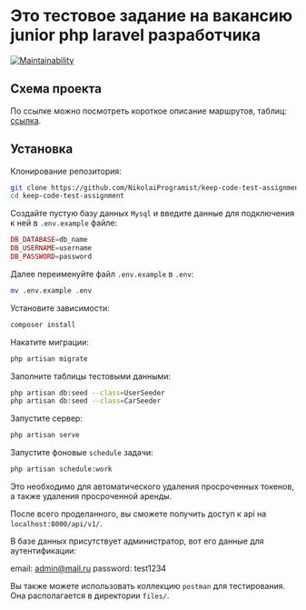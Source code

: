 # Это тестовое задание на вакансию junior php laravel разработчика

[![Maintainability](https://qlty.sh/badges/d2b62576-cd0d-4d3e-8a39-84f720b19ecc/maintainability.svg)](https://qlty.sh/gh/NikolaiProgramist/projects/keep-code-test-assignment)

## Схема проекта

По ссылке можно посмотреть короткое описание маршрутов, таблиц: [ссылка](https://excalidraw.com/#json=acoJb48uaXqNIx3gBg_d8,JL3IPJxZc8QM7Rp8oHcazw).

## Установка

Клонирование репозитория:

```bash
git clone https://github.com/NikolaiProgramist/keep-code-test-assignment.git
cd keep-code-test-assignment
```

Создайте пустую базу данных `Mysql` и введите данные для подключения к ней в `.env.example` файле:

```php
DB_DATABASE=db_name
DB_USERNAME=username
DB_PASSWORD=password
```

Далее переименуйте файл `.env.example` в `.env`:

```bash
mv .env.example .env
```

Установите зависимости:

```bash
composer install
```

Накатите миграции:

```bash
php artisan migrate
```

Заполните таблицы тестовыми данными:

```bash
php artisan db:seed --class=UserSeeder
php artisan db:seed --class=CarSeeder
```

Запустите сервер:

```bash
php artisan serve
```

Запустите фоновые `schedule` задачи:

```bash
php artisan schedule:work
```

Это необходимо для автоматического удаления просроченных токенов,
а также удаления просроченной аренды.

После всего проделанного, вы сможете получить доступ к api на `localhost:8000/api/v1/`.

В базе данных присутствует администратор, вот его данные для аутентификации:

email: admin@mail.ru
password: test1234

Вы также можете использовать коллекцию `postman` для тестирования.
Она располагается в директории `files/`.
